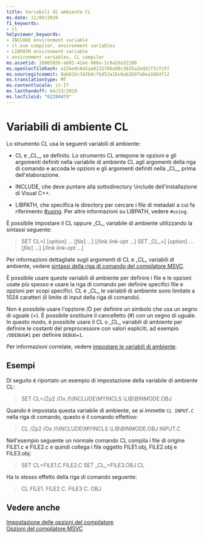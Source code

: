 ```yaml
---
title: Variabili di ambiente CL
ms.date: 11/04/2016
f1_keywords:
- cl
helpviewer_keywords:
- INCLUDE environment variable
- cl.exe compiler, environment variables
- LIBPATH environment variable
- environment variables, CL compiler
ms.assetid: 2606585b-a681-42ee-986e-1c9a2da32108
ms.openlocfilehash: a15bedc0a5aa8215356a98c3635a2edd1f3cfc5f
ms.sourcegitcommit: 0ab61bc3d2b6cfbd52a16c6ab2b97a8ea1864f12
ms.translationtype: MT
ms.contentlocale: it-IT
ms.lasthandoff: 04/23/2019
ms.locfileid: "62294473"
---
```

# <a name="cl-environment-variables"></a>Variabili di ambiente CL

Lo strumento CL usa le seguenti variabili di ambiente:

- CL e \_CL\_, se definito. Lo strumento CL antepone le opzioni e gli argomenti definiti nella variabile di ambiente CL agli argomenti della riga di comando e accoda le opzioni e gli argomenti definiti nella \_CL\_, prima dell'elaborazione.

- INCLUDE, che deve puntare alla sottodirectory \include dell'installazione di Visual C++.

- LIBPATH, che specifica le directory per cercare i file di metadati a cui fa riferimento [#using](../../preprocessor/hash-using-directive-cpp.md). Per altre informazioni su LIBPATH, vedere `#using`.

È possibile impostare il CL oppure \_CL\_ variabile di ambiente utilizzando la sintassi seguente:

> SET CL=[ [*option*] ... [*file*] ...] [/link *link-opt* ...] SET \_CL\_=[ [*option*] ... [*file*] ...] [/link *link-opt* ...]

Per informazioni dettagliate sugli argomenti di CL e \_CL\_ variabili di ambiente, vedere [sintassi della riga di comando del compilatore MSVC](compiler-command-line-syntax.md).

È possibile usare queste variabili di ambiente per definire i file e le opzioni usate più spesso e usare la riga di comando per definire specifici file e opzioni per scopi specifici. CL e \_CL\_ le variabili di ambiente sono limitate a 1024 caratteri (il limite di input della riga di comando).

Non è possibile usare l'opzione /D per definire un simbolo che usa un segno di uguale (=). È possibile sostituire il cancelletto (#) con un segno di uguale. In questo modo, è possibile usare il CL o \_CL\_ variabili di ambiente per definire le costanti del preprocessore con valori espliciti, ad esempio `/DDEBUG#1` per definire `DEBUG=1`.

Per informazioni correlate, vedere [impostare le variabili di ambiente](../setting-the-path-and-environment-variables-for-command-line-builds.md).

## <a name="examples"></a>Esempi

Di seguito è riportato un esempio di impostazione della variabile di ambiente CL:

> SET CL=/Zp2 /Ox /I\INCLUDE\MYINCLS \LIB\BINMODE.OBJ

Quando è impostata questa variabile di ambiente, se si immette `CL INPUT.C` nella riga di comando, questo è il comando effettivo:

> CL /Zp2 /Ox /I\INCLUDE\MYINCLS \LIB\BINMODE.OBJ INPUT.C

Nell'esempio seguente un normale comando CL compila i file di origine FILE1.c e FILE2.c e quindi collega i file oggetto FILE1.obj, FILE2.obj e FILE3.obj:

> SET CL=FILE1.C FILE2.C SET \_CL\_=FILE3.OBJ CL

Ha lo stesso effetto della riga di comando seguente:

> CL FILE1. FILE2 C. FILE3 C. OBJ

## <a name="see-also"></a>Vedere anche

[Impostazione delle opzioni del compilatore](compiler-command-line-syntax.md)<br/>
[Opzioni del compilatore MSVC](compiler-options.md)
